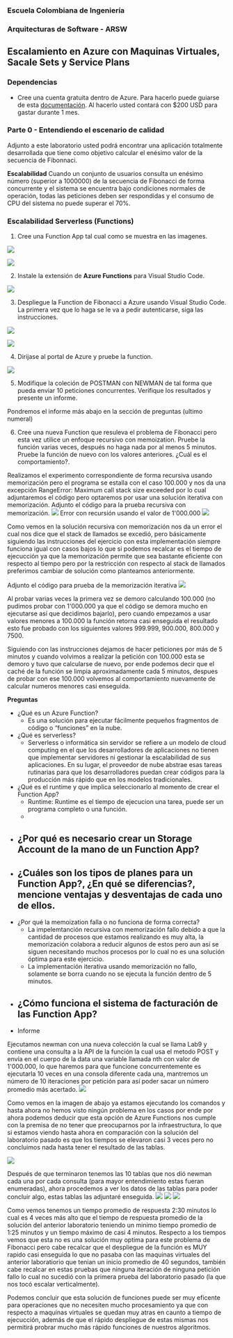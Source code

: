 ### Escuela Colombiana de Ingeniería
### Arquitecturas de Software - ARSW

## Escalamiento en Azure con Maquinas Virtuales, Sacale Sets y Service Plans

### Dependencias
* Cree una cuenta gratuita dentro de Azure. Para hacerlo puede guiarse de esta [documentación](https://azure.microsoft.com/en-us/free/search/?&ef_id=Cj0KCQiA2ITuBRDkARIsAMK9Q7MuvuTqIfK15LWfaM7bLL_QsBbC5XhJJezUbcfx-qAnfPjH568chTMaAkAsEALw_wcB:G:s&OCID=AID2000068_SEM_alOkB9ZE&MarinID=alOkB9ZE_368060503322_%2Bazure_b_c__79187603991_kwd-23159435208&lnkd=Google_Azure_Brand&dclid=CjgKEAiA2ITuBRDchty8lqPlzS4SJAC3x4k1mAxU7XNhWdOSESfffUnMNjLWcAIuikQnj3C4U8xRG_D_BwE). Al hacerlo usted contará con $200 USD para gastar durante 1 mes.

### Parte 0 - Entendiendo el escenario de calidad

Adjunto a este laboratorio usted podrá encontrar una aplicación totalmente desarrollada que tiene como objetivo calcular el enésimo valor de la secuencia de Fibonnaci.

**Escalabilidad**
Cuando un conjunto de usuarios consulta un enésimo número (superior a 1000000) de la secuencia de Fibonacci de forma concurrente y el sistema se encuentra bajo condiciones normales de operación, todas las peticiones deben ser respondidas y el consumo de CPU del sistema no puede superar el 70%.

### Escalabilidad Serverless (Functions)

1. Cree una Function App tal cual como se muestra en las  imagenes.

![](images/part3/part3-function-config.png)

![](images/part3/part3-function-configii.png)

2. Instale la extensión de **Azure Functions** para Visual Studio Code.

![](images/part3/part3-install-extension.png)

3. Despliegue la Function de Fibonacci a Azure usando Visual Studio Code. La primera vez que lo haga se le va a pedir autenticarse, siga las instrucciones.

![](images/part3/part3-deploy-function-1.png)

![](images/part3/part3-deploy-function-2.png)

4. Dirijase al portal de Azure y pruebe la function.

![](images/part3/part3-test-function.png)

5. Modifique la coleción de POSTMAN con NEWMAN de tal forma que pueda enviar 10 peticiones concurrentes. Verifique los resultados y presente un informe.

Pondremos el informe más abajo en la sección de preguntas (ultimo numeral)


6. Cree una nueva Function que resuleva el problema de Fibonacci pero esta vez utilice un enfoque recursivo con memoization. Pruebe la función varias veces, después no haga nada por al menos 5 minutos. Pruebe la función de nuevo con los valores anteriores. ¿Cuál es el comportamiento?.

Realizamos el experimento correspondiente de forma recursiva usando memorización pero el programa se estalla con el caso 100.000 y nos da una excepción RangeError: Maximum call stack size exceeded por lo cual adjuntaremos el código pero optaremos por usar una solución iterativa con memorización.
Adjunto el código para la prueba recursiva con memorización.
![](images/Informe/RecursionConMemorizacion.PNG)
Error con recursión usando el valor de 1'000.000
![](images/Informe/RecursionEstallada.PNG)

Como vemos en la solución recursiva con memorización nos da un error el cual nos dice que el stack de llamados se excedió, pero básicamente siguiendo las instrucciones del ejercicio con esta implementación siempre funciona igual con casos bajos lo que si podemos recalcar es el tiempo de ejecucción ya que la memorización permite que sea bastante eficiente con respecto al tiempo pero por la restricción con respecto al stack de llamados preferimos cambiar de solución como planteamos anteriormente.

Adjunto el código para prueba de la memorización iterativa
![](images/Informe/CodigoConMemorizacion.PNG)

Al probar varias veces la primera vez se demoro calculando 100.000 (no pudimos probar con 1'000.000 ya que el código se demora mucho en ejecutarse así que decidimos bajarlo), pero cuando empezamos a usar valores menores a 100.000 la función retorna casi enseguida el resultado esto fue probado con los siguientes valores 999.999, 900.000, 800.000 y 7500.

Siguiendo con las instrucciones dejamos de hacer peticiones por más de 5 minutos y cuando volvimos a realizar la petición con 100.000 esta se demoro y tuvo que calcularse de nuevo, por ende podemos decir que el caché de la función se limpia aproximadamente cada 5 minutos, despues de probar con ese 100.000 volvemos al comportamiento nuevamente de calcular numeros menores casi enseguida.

**Preguntas**

* ¿Qué es un Azure Function?
    - Es una solución para ejecutar fácilmente pequeños fragmentos de código o “funciones” en la nube.
* ¿Qué es serverless?
    - Serverless o informática sin servidor se refiere a un modelo de cloud computing en el que los desarrolladores de aplicaciones no tienen que implementar servidores ni gestionar la escalabilidad de sus aplicaciones. En su lugar, el proveedor de nube abstrae esas tareas rutinarias para que los desarrolladores puedan crear códigos para la producción más rápido que en los modelos tradicionales.
* ¿Qué es el runtime y que implica seleccionarlo al momento de crear el Function App?
    - Runtime: Runtime es el tiempo de ejecucion una tarea, puede ser un programa completo o una función.
    - 
* ¿Por qué es necesario crear un Storage Account de la mano de un Function App?
    - 
* ¿Cuáles son los tipos de planes para un Function App?, ¿En qué se diferencias?, mencione ventajas y desventajas de cada uno de ellos.
    - 
* ¿Por qué la memoization falla o no funciona de forma correcta?
	- La impelemtanción recursiva con memorización fallo debido a que la cantidad de procesos que estamos realizando es muy alta, la memorización colabora a reducir algunos de estos pero aun así se siguen necesitando muchos procesos por lo cual no es una solución óptima para este ejercicio. 
    - La implementación iterativa usando memorización no fallo, solamente se borra cuando no se ejecuta la función dentro de 5 minutos.
* ¿Cómo funciona el sistema de facturación de las Function App?
    - 
* Informe

Ejecutamos newman con una nueva colección la cual se llama Lab9 y contiene una consulta a la API de la función la cual usa el metodo POST y envía en el cuerpo de la data una variable llamada nth con valor de 1'000.000, lo que haremos para que funcione concurrentemente es ejecutarla 10 veces en una consola diferente cada una, mantremos un número de 10 iteraciones por petición para así poder sacar un número promedio más acertado.
![](images/Informe/AntesDeIniciar.PNG)

Como vemos en la imagen de abajo ya estamos ejecutando los comandos y hasta ahora no hemos visto ningún problema en los casos por ende por ahora podemos deducir que esta opción de Azure Functions nos cumple con la premisa de no tener que preocuparnos por la infraestructura, lo que si estamos viendo hasta ahora en comparación con la solución del laboratorio pasado es que los tiempos se elevaron casi 3 veces pero no concluimos nada hasta tener el resultado de las tablas.

![](images/Informe/EnEjecucion.PNG)

Después de que terminaron tenemos las 10 tablas que nos dió newman cada una por cada consulta (para mayor entendimiento estas fueran enumeradas), ahora procedemos a ver los datos de las tablas para poder concluir algo, estas tablas las adjuntaré enseguida.
![](images/Informe/TablasParte1.PNG)
![](images/Informe/TablasParte2.PNG)
![](images/Informe/TablasParte3.PNG)

Como vemos tenemos un tiempo promedio de respuesta 2:30 minutos lo cual es 4 veces más alto que el tiempo de respuesta promedio de la solución del anterior laboratorio teniendo un minimo tiempo promedio de 1:25 minutos y un tiempo máximo de casi 4 minutos. Respecto a los tiempos vemos que esta no es una solución muy optima para este problema de Fibonacci pero cabe recalcar que el despliegue de la función es MUY rapido casi enseguida lo que no pasaba con las maquinas virtuales del anterior laboratiorio que tenian un inicio promedio de 40 segundos, también cabe recalcar en estas pruebas que ninguna iteración de ninguna petición fallo lo cual no sucedió con la primera prueba del laboratorio pasado (la que nos tocó escalar verticalmente).

Podemos concluir que esta solución de funciones puede ser muy eficente para operaciones que no necesiten mucho procesamiento ya que con respecto a maquinas virtuales se quedan muy atras en caunto a tiempo de ejecucción, además de que el rápido despliegue de estas mismas nos permitirá probrar mucho más rápido funciones de nuestros algoritmos.
